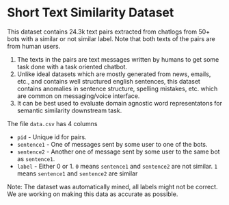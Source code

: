 # Short Text Similarity Dataset

This dataset contains 24.3k text pairs extracted from chatlogs from 50+ bots with a similar or not similar label. Note that both texts of the pairs are from human users.

1. The texts in the pairs are text messages written by humans to get some task done with a task oriented chatbot.
2. Unlike ideal datasets which are mostly generated from news, emails, etc., and contains well structured english sentences, this dataset contains anomalies in sentence structure, spelling mistakes, etc. which are common on messaging/voice interface.
3. It can be best used to evaluate domain agnostic word representatons for semantic similarity downstream task.

The file `data.csv` has 4 columns

- `pid`  - Unique id for pairs.
- `sentence1` - One of messages sent by some user to one of the bots.
- `sentence2` - Another one of message sent by some user to the same bot as `sentence1`.
- `label` - Either 0 or 1. `0` means `sentence1` and `sentence2` are not similar. `1` means `sentence1` and `sentence2` are similar

Note: The dataset was automatically mined, all labels might not be correct. We are working on making this data as accurate as possible.